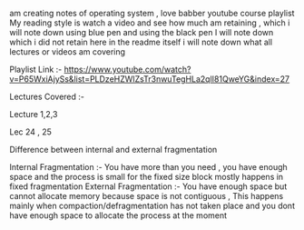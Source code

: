 am creating notes of operating system , love babber youtube course playlist 
My reading style is watch a video and see how much am retaining , which i will note down using blue pen and using the black pen I will note down which i did not 
retain 
here in the readme itself i will note down what all lectures or videos am covering 

Playlist Link :- https://www.youtube.com/watch?v=P65WxiAjySs&list=PLDzeHZWIZsTr3nwuTegHLa2qlI81QweYG&index=27

Lectures Covered :- 

Lecture 1,2,3 

Lec 24 , 25 

Difference between internal and external fragmentation 


Internal Fragmentation :-  You have more than you need , you have enough space and the process is small for the fixed size block 
                            mostly happens in fixed fragmentation 
External Fragmentation :-  You have enough space but cannot allocate memory because space is not contiguous , 
                            This happens mainly when compaction/defragmentation has not taken place and you dont have enough space to allocate the process
                            at the moment 
